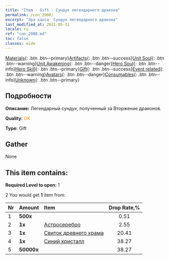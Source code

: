 ```yaml
---
title: "Item - Gift - Сундук легендарного дракона"
permalink: /con_2008/
excerpt: "Эра хаоса  Сундук легендарного дракона"
last_modified_at: 2021-05-11
locale: ru
ref: "con_2008.md"
toc: false
classes: wide
---
```

 [Materials](/ItemsRU/){: .btn .btn--primary}[Artifacts](/ItemsRU/Artifacts/){: .btn .btn--success}[Unit Soul](/ItemsRU/UnitSoul/){: .btn .btn--warning}[Unit Awakening](/ItemsRU/UnitAwakening/){: .btn .btn--danger}[Hero Soul](/ItemsRU/HeroSoul/){: .btn .btn--info}[Hero Skill](/ItemsRU/HeroSkill/){: .btn .btn--primary}[Gift](/ItemsRU/Gift/){: .btn .btn--success}[Event related](/ItemsRU/Events/){: .btn .btn--warning}[Avatars](/ItemsRU/Avatars/){: .btn .btn--danger}[Consumables](/ItemsRU/Consumables/){: .btn .btn--info}[Unknown](/ItemsRU/Unknown/){: .btn .btn--primary}

## Подробности
 **Описание:** Легендарный сундук, полученный за Вторжение драконов.

 **Quality:** <span style="color: #FF8C00">OK</span>

 **Type:** Gift

## Gather

  None

## This item contains:

 **Required Level to open:** 1

 2 You would get **1** item  from:

  | Nr | Amount |     Item    | Drop Rate,% |
  |:---|:-------|:------------|:---------:|
  | 1 |  **500x** | <i class="fas fa-gem"/> | 0.51 | 
  | 2 |  **1x** | [Астросеребро](/ItemsRU/con_969/) | 2.55 | 
  | 3 |  **1x** | [Свиток древнего храма](/ItemsRU/con_697/) | 20.41 | 
  | 4 |  **1x** | [Синий кристалл](/ItemsRU/con_716/) | 38.27 | 
  | 5 |  **50000x** | <i class="fas fa-coins"/> | 38.27 | 
